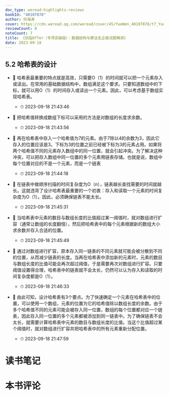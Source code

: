 ```yaml
---
doc_type: weread-highlights-reviews
bookId: "40107878"
author: 何海涛
cover: https://cdn.weread.qq.com/weread/cover/45/YueWen_40107878/t7_YueWen_40107878.jpg
reviewCount: 0
noteCount: 7
title: 《剑指Offer（专项突破版）：数据结构与算法名企面试题精讲》
date: 2023-09-18
---
```



## 5.2 哈希表的设计


- 📌 哈希表最重要的特点就是高效，只需要O（1）的时间就可以把一个元素存入或读出。在常用的基础数据结构中，数组满足这个要求。只要知道数组中的下标，就可以用O（1）的时间存入或读出一个元素。因此，可以考虑基于数组实现哈希表。 
    - ⏱ 2023-09-18 21:43:46 

- 📌 把哈希值转换成数组下标可以采用的方法是对数组的长度求余数。 
    - ⏱ 2023-09-18 21:43:56 

- 📌 再在哈希表中存入一个哈希值为7的元素。由于7除以4的余数为3，因此它存入的位置应该是3。下标为3的位置之前已经被下标为3的元素占用。如果将两个哈希值不同的元素存入数组中的同一位置，就会引起冲突。为了解决这种冲突，可以把存入数组中同一位置的多个元素用链表存储。也就是说，数组中每个位置对应的不是一个元素，而是一个链表 
    - ⏱ 2023-09-18 21:44:18 

- 📌 在链表中做顺序扫描的时间复杂度为O（n），链表越长查找需要的时间就越长。这就违背了设计哈希表最重要的一个初衷：存入和读取一个元素的时间复杂度为O（1）。因此，必须确保链表不能太长。 
    - ⏱ 2023-09-18 21:45:31 

- 📌 当哈希表中元素的数目与数组长度的比值超过某一阈值时，就对数组进行扩容（通常让数组的长度翻倍），然后把哈希表中的每个元素根据新的数组大小求余数并存入合适的位置。 
    - ⏱ 2023-09-18 21:45:49 

- 📌 通过对数组进行扩容，原本存入同一链表的不同元素就可能会被分散到不同的位置，从而减少链表的长度。当再在哈希表中添加新的元素时，元素的数目与数组长度的比值可能会再次超过阈值，于是需要再次对数组进行扩容。只要阈值设置得合理，哈希表中的链表就不会太长，仍然可以认为存入和读取的时间复杂度都是O（1）。 
    - ⏱ 2023-09-18 21:46:33 

- 📌 由此可知，设计哈希表有3个要点。为了快速确定一个元素在哈希表中的位置，可以使用一个数组，元素的位置为它的哈希值除以数组长度的余数。由于多个哈希值不同的元素可能会被存入同一位置，数组的每个位置都对应一个链表，因此存入同一位置的多个元素都被添加到同一链表中。为了确保链表不会太长，就需要计算哈希表中元素的数目与数组长度的比值。当这个比值超过某个阈值时，就对数组进行扩容并把哈希表中的所有元素重新分配位置。 
    - ⏱ 2023-09-18 21:47:59 

# 读书笔记


# 本书评论
